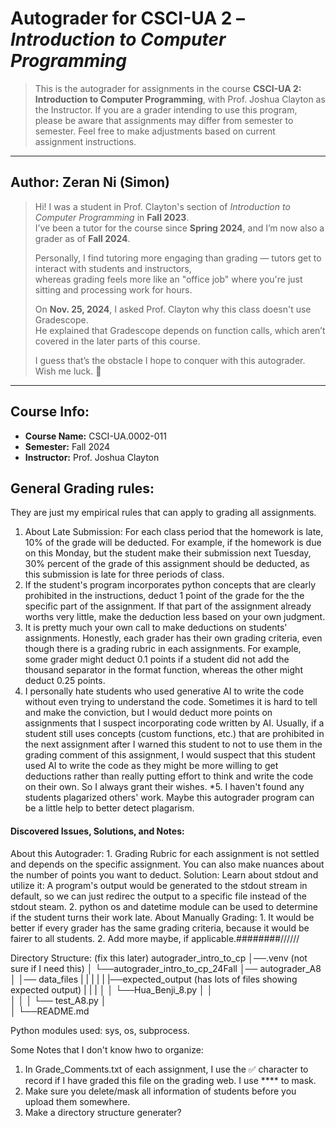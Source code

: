 # Autograder for CSCI-UA 2 – *Introduction to Computer Programming*
> This is the autograder for assignments in the course **CSCI-UA 2: Introduction to Computer Programming**, with Prof. Joshua Clayton as the Instructor. 
> If you are a grader intending to use this program, please be aware that assignments may differ from semester to semester. Feel free to make adjustments based on current assignment instructions.

---
## Author: **Zeran Ni (Simon)**
> Hi! I was a student in Prof. Clayton's section of *Introduction to Computer Programming* in **Fall 2023**.  
> I’ve been a tutor for the course since **Spring 2024**, and I’m now also a grader as of **Fall 2024**.  
>  
> Personally, I find tutoring more engaging than grading — tutors get to interact with students and instructors,  
> whereas grading feels more like an "office job" where you're just sitting and processing work for hours.  
>  
> On **Nov. 25, 2024**, I asked Prof. Clayton why this class doesn't use Gradescope.  
> He explained that Gradescope depends on function calls, which aren’t covered in the later parts of this course.  
>  
> I guess that’s the obstacle I hope to conquer with this autograder. Wish me luck. 🚀
---

## Course Info:
- **Course Name:** CSCI-UA.0002-011  
- **Semester:** Fall 2024  
- **Instructor:** Prof. Joshua Clayton  

## General Grading rules:
They are just my empirical rules that can apply to grading all assignments.
1. About Late Submission: For each class period that the homework is late, 10% of the grade will be deducted. For example, if the homework is due on this Monday, but the student make their submission next Tuesday, 30% percent of the grade of this assignment should be deducted, as this submission is late for three periods of class.
2. If the student's program incorporates python concepts that are clearly prohibited in the instructions, deduct 1 point of the grade for the the specific part of the assignment. If that part of the assignment already worths very little, make the deduction less based on your own judgment.
3. It is pretty much your own call to make deductions on students' assignments. Honestly, each grader has their own grading criteria, even though there is a grading rubric in each assignments. For example, some grader might deduct 0.1 points if a student did not add the thousand separator in the format function, whereas the other might deduct 0.25 points.
4. I personally hate students who used generative AI to write the code without even trying to understand the code. Sometimes it is hard to tell and make the conviction, but I would deduct more points on assignments that I suspect incorporating code written by AI. Usually, if a student still uses concepts (custom functions, etc.) that are prohibited in the next assignment after I warned this student to not to use them in the grading comment of this assignment, I would suspect that this student used AI to write the code as they might be more willing to get deductions rather than really putting effort to think and write the code on their own. So I always grant their wishes.
*5. I haven't found any students plagarized others' work. Maybe this autograder program can be a little help to better detect plagarism.

#### Discovered Issues, Solutions, and Notes:
About this Autograder:
    1. Grading Rubric for each assignment is not settled and depends on the specific assignment. You can also make nuances about the number of points you want to deduct.
        Solution: Learn about stdout and utilize it: A program's output would be generated to the stdout stream in default, so we can just redirec the output to a specific file instead of the stdout steam.
    2. python os and datetime module can be used to determine if the student turns their work late.
About Manually Grading:
    1. It would be better if every grader has the same grading criteria, because it would be fairer to all students.
    2. Add more maybe, if applicable.########//////

Directory Structure: (fix this later)
autograder_intro_to_cp
    │──.venv (not sure if I need this)
    │
    └──autograder_intro_to_cp_24Fall
        │── autograder_A8
        │       │── data_files
        |       |       |
        |       |       |──expected_output (has lots of files showing expected output)
        |       |       |
        │       │       └──Hua_Benji_8.py
        │       │       
        │       │
        │       └── test_A8.py
        │       
        │
        └──README.md

Python modules used: sys, os, subprocess.

Some Notes that I don't know hwo to organize:
1. In Grade_Comments.txt of each assignment, I use the ✅ character to record if I have graded this file on the grading web. I use **** to mask.
3. Make sure you delete/mask all information of students before you upload them somewhere.
4. Make a directory structure generater?
